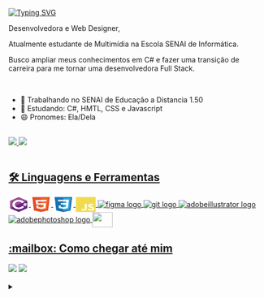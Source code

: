 <!--- 👋 Hi, I’m @Byorks
- 👀 I’m interested in ...
- 🌱 I’m currently learning ...
- 💞️ I’m looking to collaborate on ...
- 📫 How to reach me ...
- 😄 Pronouns: ...
- ⚡ Fun fact: ...
---
<!---
Byorks/Byorks is a ✨ special ✨ repository because its `README.md` (this file) appears on your GitHub profile.
You can click the Preview link to take a look at your changes.
--->
<!-- Link para o site que cria o codigo para o texto com aparencia de digitação -->
<!-- https://readme-typing-svg.demolab.com/demo/ -->
<a href="https://github.com/Byorks"><img src="https://readme-typing-svg.demolab.com?font=Source+Code+Pro&weight=600&size=27&duration=2000&pause=1500&color=C61AFF&width=555&lines=Ol%C3%A1%2C+meu+nome+%C3%A9+Vanessa+Byork!;Bem+vindo(a)+ao+meu+perfil!+%F0%9F%91%80%F0%9F%91%8D" alt="Typing SVG" /></a>

<div>
  <p>Desenvolvedora e Web Designer,</p> 

  <p>Atualmente estudante de Multimídia na Escola SENAI de Informática.</p>
  <p>Busco ampliar meus conhecimentos em C# e fazer uma transição de carreira para me tornar uma desenvolvedora Full Stack.</p><br>
</div>


  - 🔭 Trabalhando no SENAI de Educação a Distancia 1.50
  - 📖 Estudando: C#, HMTL, CSS e Javascript
  - 😄 Pronomes: Ela/Dela

<div><br>
  <a href="https://github.com/Byorks">
  <img height="180em" src="https://github-readme-stats.vercel.app/api?username=Byorks&show_icons=true&theme=midnight-purple&include_all_commits=true&count_private=true"/>
  <img height="180em" src="https://github-readme-stats.vercel.app/api/top-langs/?username=Byorks&layout=compact&langs_count=7&theme=midnight-purple"/>
</div><br>

<div>
  <h2>🛠️ Linguagens e Ferramentas</h2>
  <!--https://devicon.dev/-->
  <div style="display: inline_block">
    <img align="center" alt="Vanessa-Csharp" height="30" width="40" src="https://raw.githubusercontent.com/devicons/devicon/master/icons/csharp/csharp-original.svg">
    <img align="center" alt="Vanessa-HTML" height="30" width="40" src="https://raw.githubusercontent.com/devicons/devicon/master/icons/html5/html5-original.svg">
    <img align="center" alt="Vanessa-CSS" height="30" width="40" src="https://raw.githubusercontent.com/devicons/devicon/master/icons/css3/css3-original.svg">
    <img align="center" alt="Vanessa-Js" height="30" width="40" src="https://raw.githubusercontent.com/devicons/devicon/master/icons/javascript/javascript-plain.svg">
    <img align="center"  alt="figma logo" height="30" width="40" src="https://cdn.jsdelivr.net/gh/devicons/devicon/icons/figma/figma-original.svg"/>
    <img align="center"  alt="git logo" height="30" width="40" src="https://cdn.simpleicons.org/git/F05032"/>
    <img align="center"  alt="adobeillustrator logo" height="30" width="40" src="https://skillicons.dev/icons?i=ai"/>
    <img align="center"  alt="adobephotoshop logo" height="30" width="40"src="https://skillicons.dev/icons?i=ps" height="40"/>
    <img align="center" height="30" width="40" src="https://cdn.jsdelivr.net/gh/devicons/devicon@latest/icons/inkscape/inkscape-original.svg"/>
          
  </div>
</div>

<div>
  <h2>:mailbox: Como chegar até mim</h2>
  <a href = "mailto:vanessabyorkwing@gmail.com"><img src="https://img.shields.io/badge/Gmail-D14836?style=for-the-badge&logo=gmail&logoColor=white" target="_blank"></a>
  <a href="https://www.linkedin.com/in/vanessa-byork/" target="_blank"><img src="https://img.shields.io/badge/-LinkedIn-%230077B5?style=for-the-badge&logo=linkedin&logoColor=white" target="_blank"></a>
</div> <br>


<details align="left">
  <summary></summary> 
  <div>

  ![](https://komarev.com/ghpvc/?username=Byorks&style=for-the-badge&color=C61AFF)
  
  </div>
</details>
